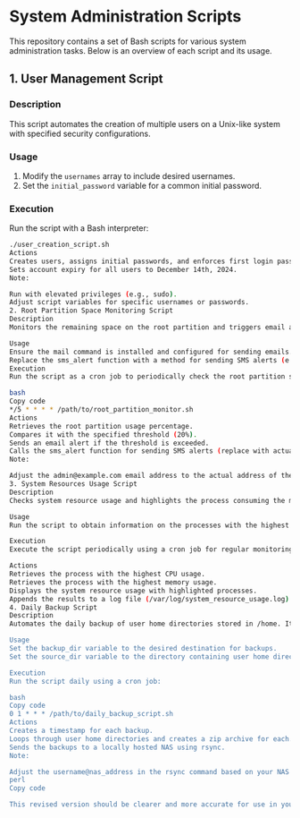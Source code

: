 # System Administration Scripts

This repository contains a set of Bash scripts for various system administration tasks. Below is an overview of each script and its usage.

## 1. User Management Script

### Description

This script automates the creation of multiple users on a Unix-like system with specified security configurations.

### Usage

1. Modify the `usernames` array to include desired usernames.
2. Set the `initial_password` variable for a common initial password.

### Execution

Run the script with a Bash interpreter:

```bash
./user_creation_script.sh
Actions
Creates users, assigns initial passwords, and enforces first login password change.
Sets account expiry for all users to December 14th, 2024.
Note:

Run with elevated privileges (e.g., sudo).
Adjust script variables for specific usernames or passwords.
2. Root Partition Space Monitoring Script
Description
Monitors the remaining space on the root partition and triggers email and SMS alerts to the system administrator if the used space exceeds 20%.

Usage
Ensure the mail command is installed and configured for sending emails.
Replace the sms_alert function with a method for sending SMS alerts (e.g., using a third-party service).
Execution
Run the script as a cron job to periodically check the root partition space:

bash
Copy code
*/5 * * * * /path/to/root_partition_monitor.sh
Actions
Retrieves the root partition usage percentage.
Compares it with the specified threshold (20%).
Sends an email alert if the threshold is exceeded.
Calls the sms_alert function for sending SMS alerts (replace with actual implementation).
Note:

Adjust the admin@example.com email address to the actual address of the system administrator.
3. System Resources Usage Script
Description
Checks system resource usage and highlights the process consuming the most CPU and memory upon execution.

Usage
Run the script to obtain information on the processes with the highest CPU and memory usage.

Execution
Execute the script periodically using a cron job for regular monitoring.

Actions
Retrieves the process with the highest CPU usage.
Retrieves the process with the highest memory usage.
Displays the system resource usage with highlighted processes.
Appends the results to a log file (/var/log/system_resource_usage.log).
4. Daily Backup Script
Description
Automates the daily backup of user home directories stored in /home. It compresses each user's directory and sends the backups to a locally hosted NAS for storage.

Usage
Set the backup_dir variable to the desired destination for backups.
Set the source_dir variable to the directory containing user home directories.

Execution
Run the script daily using a cron job:

bash
Copy code
0 1 * * * /path/to/daily_backup_script.sh
Actions
Creates a timestamp for each backup.
Loops through user home directories and creates a zip archive for each.
Sends the backups to a locally hosted NAS using rsync.
Note:

Adjust the username@nas_address in the rsync command based on your NAS configuration.
perl
Copy code

This revised version should be clearer and more accurate for use in your README.md file.



```
